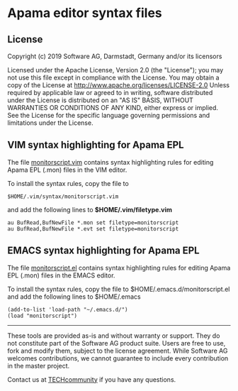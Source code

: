 # Apama editor syntax files

## License

Copyright (c) 2019 Software AG, Darmstadt, Germany and/or its licensors

Licensed under the Apache License, Version 2.0 (the "License"); you may not use this
file except in compliance with the License. You may obtain a copy of the License at
http://www.apache.org/licenses/LICENSE-2.0
Unless required by applicable law or agreed to in writing, software distributed under the
License is distributed on an "AS IS" BASIS, WITHOUT WARRANTIES OR CONDITIONS OF ANY KIND,
either express or implied. 
See the License for the specific language governing permissions and limitations under the License.

## VIM syntax highlighting for Apama EPL

The file [monitorscript.vim](monitorscript.vim) contains syntax highlighting
rules for editing Apama EPL (.mon) files in the VIM editor.

To install the syntax rules, copy the file to

    $HOME/.vim/syntax/monitorscript.vim

and add the following lines to **$HOME/.vim/filetype.vim**

    au BufRead,BufNewFile *.mon set filetype=monitorscript
    au BufRead,BufNewFile *.evt set filetype=monitorscript

## EMACS syntax highlighting for Apama EPL

The file [monitorscript.el](monitorscript.el) contains syntax highlighting
rules for editing Apama EPL (.mon) files in the EMACS editor.

To install the syntax rules, copy the file to $HOME/.emacs.d/monitorscript.el
and add the following lines to $HOME/.emacs

    (add-to-list 'load-path "~/.emacs.d/")
    (load "monitorscript")


______________________
These tools are provided as-is and without warranty or support. They do not constitute part of the Software AG product suite. Users are free to use, fork and modify them, subject to the license agreement. While Software AG welcomes contributions, we cannot guarantee to include every contribution in the master project.	

Contact us at [TECHcommunity](mailto:technologycommunity@softwareag.com?subject=Github/SoftwareAG) if you have any questions.
